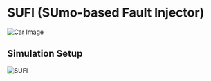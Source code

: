 #                                **SUFI (SUmo-based Fault Injector)**
![Car Image](sufi.png)
## Simulation Setup

![SUFI](SUFI.png "Title")
